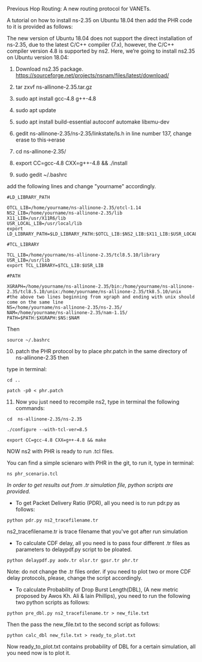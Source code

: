 Previous Hop Routing:
A new routing protocol for VANETs.

A tutorial on how to install ns-2.35 on Ubuntu 18.04 then add the PHR code to it is provided as follows:

The new version of Ubuntu 18.04 does not support the direct installation of ns-2.35, due to the latest C/C++ compiler (7.x), however, the C/C++ compiler version 4.8 is supported by ns2.  Here, we’re going to install ns2.35 on Ubuntu version 18.04:

1. Download ns2.35 package.
https://sourceforge.net/projects/nsnam/files/latest/download/


2. tar zxvf ns-allinone-2.35.tar.gz

3. sudo apt install gcc-4.8 g++-4.8

4. sudo apt update

5. sudo apt install build-essential autoconf automake libxmu-dev

6. gedit  ns-allinone-2.35/ns-2.35/linkstate/ls.h
    in line number 137, change erase to this->erase 

7. cd   ns-allinone-2.35/

8. export CC=gcc-4.8 CXX=g++-4.8 && ./install

9. sudo gedit ~/.bashrc


add the following lines and change "yourname" accordingly. 

~~~
#LD_LIBRARY_PATH

OTCL_LIB=/home/yourname/ns-allinone-2.35/otcl-1.14
NS2_LIB=/home/yourname/ns-allinone-2.35/lib
X11_LIB=/usr/X11R6/lib
USR_LOCAL_LIB=/usr/local/lib
export LD_LIBRARY_PATH=$LD_LIBRARY_PATH:$OTCL_LIB:$NS2_LIB:$X11_LIB:$USR_LOCAL_LIB

#TCL_LIBRARY

TCL_LIB=/home/yourname/ns-allinone-2.35/tcl8.5.10/library
USR_LIB=/usr/lib
export TCL_LIBRARY=$TCL_LIB:$USR_LIB

#PATH

XGRAPH=/home/yourname/ns-allinone-2.35/bin:/home/yourname/ns-allinone-2.35/tcl8.5.10/unix:/home/yourname/ns-allinone-2.35/tk8.5.10/unix
#the above two lines beginning from xgraph and ending with unix should come on the same line
NS=/home/yourname/ns-allinone-2.35/ns-2.35/ 
NAM=/home/yourname/ns-allinone-2.35/nam-1.15/ 
PATH=$PATH:$XGRAPH:$NS:$NAM
~~~
Then
~~~
source ~/.bashrc
~~~
10. patch the PHR protocol by to place  phr.patch in the same directory of ns-allinone-2.35
then 

type in terminal:

~~~
cd ..

patch -p0 < phr.patch
~~~

11. Now you just need to recompile ns2,
type in terminal the following commands:

~~~
cd  ns-allinone-2.35/ns-2.35 

./configure --with-tcl-ver=8.5

export CC=gcc-4.8 CXX=g++-4.8 && make
~~~

NOW ns2 with PHR is ready to run .tcl files.

You can find a simple scienaro with PHR in the git, to run it, type in terminal:

~~~
ns phr_scenario.tcl 
~~~
*In order to get results out from .tr simulation file, python scripts are provided.*

+ To get Packet Delivery Ratio (PDR), all you need is to run pdr.py as follows:
~~~
python pdr.py ns2_tracefilename.tr
~~~
ns2_tracefilename.tr is trace filename that you've got after run simulation
+ To calculate CDF delay, all you need is to pass four different .tr files as parameters to delaypdf.py script to be ploated.
~~~
python delaypdf.py aodv.tr olsr.tr gpsr.tr phr.tr  
~~~
Note: do not change the .tr files order. if you need to plot two or more CDF delay protocols, please, change the script accordingly. 

+ To calculate Probability of Drop Burst Length(DBL), (A new metric proposed by Awos Kh. Ali & Iain Phillips), you need to run the following two python scripts as follows:
~~~
python pre_dbl.py ns2_tracefilename.tr > new_file.txt
~~~
Then the pass the new_file.txt to the second script as follows:

~~~
python calc_dbl new_file.txt > ready_to_plot.txt
~~~
Now ready_to_plot.txt contains probability of DBL for a certain simulation, all you need now is to plot it.
